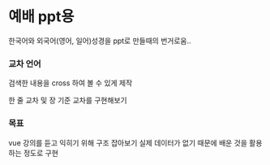 # 예배 ppt용

한국어와 외국어(영어, 일어)성경을 ppt로 만들때의 번거로움..

### 교차 언어

검색한 내용을 cross 하여 볼 수 있게 제작

한 줄 교차 및 장 기준 교차를 구현해보기


### 목표

vue 강의를 듣고 익히기 위해 구조 잡아보기
실제 데이터가 없기 때문에 배운 것을 활용하는 정도로 구현
